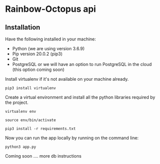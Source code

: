 # Rainbow-Octopus api

## Installation
Have the following installed in your machine:
 * Python (we are using version 3.6.9)
 * Pip version 20.0.2 (pip3)
 * Git
 * PostgreSQL or we will have an option to run PostgreSQL in the cloud (this option coming soon)


 Install virtualenv if it's not available on your machine already.

 ```
 pip3 install virtualenv
 ```

 Create a virtual environment and install all the python libraries required 
 by the project.

 ```
 virtualenv env
 ```
 
 ```
 source env/bin/activate
 ```

 ```
 pip3 install -r requirements.txt
 ```

Now you can run the app locally by running on the command line:

```
python3 app.py
```

Coming soon ....
more db instructions
